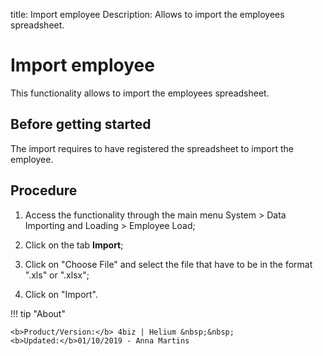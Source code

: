 title: Import employee
Description: Allows to import the employees spreadsheet.
# Import employee

This functionality allows to import the employees spreadsheet.

Before getting started
--------------------------

The import requires to have registered the spreadsheet to import the employee.

Procedure
-------------

1.  Access the functionality through the main menu System \> Data Importing and
    Loading \> Employee Load;

2.  Click on the tab **Import**;

3.  Click on "Choose File" and select the file that have to be in the format
    ".xls" or ".xlsx";

4.  Click on "Import".


!!! tip "About"

    <b>Product/Version:</b> 4biz | Helium &nbsp;&nbsp;
    <b>Updated:</b>01/10/2019 - Anna Martins
